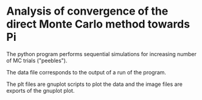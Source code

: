 # Analysis of convergence of the direct Monte Carlo method towards Pi

The python program performs sequential simulations for increasing number of MC trials ("peebles").

The data file corresponds to the output of a run of the program.

The plt files are gnuplot scripts to plot the data and the image files are exports of the gnuplot plot.
